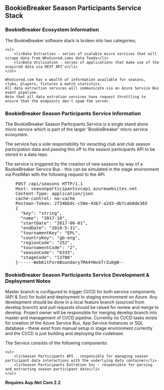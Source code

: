 <h2>BookieBreaker Season Participants Service Stack</h2>

<h3>BookieBreaker Ecosystem Information</h3>

<p>
	The BookieBreaker software stack is broken into two categories;

	<ul>
		<li>Data Extraction - series of scalable micro services that will scrape data from WhoScored.coms data feeds</li>
		<li>Data Utilisation - series of applications that make use of the acquired data via REST API's</li>
	</ul>

	WhoScored.com has a wealth of information available for seasons, clubs, players, fixtures & match statistics.
	All data extraction services will communicate via an Azure Service Bus event pipeline.
	Note that all data extration services have request throttling to ensure that the endpoints don't spam the server.
</p>

<h3>BookieBreaker Season Participants Service Information</h3>

<p>The BookieBreaker Season Participants Service is a single stand alone micro service which is part of the larger 'BookieBreaker' micro service ecosystem.</p>

<p>The service has a sole responsibility for exracting club and club season participation data and passing this off to the season participants API to be stored in a data repo.</p>

<p>The service is triggered by the creation of new seasons by way of a BookieBreaker Service Bus - this can be simulated in the stage environment via PostMan with the following request to the API.</p>

<pre>
	POST /api/seasons HTTP/1.1
	Host: seasonparticipantsvcapi.azurewebsites.net
	Content-Type: application/json
	cache-control: no-cache
	Postman-Token: 2f34bbdc-c50e-43b7-a2d3-db7cab0de365
	{
	  "key": "string",
	  "name": "2017-18",
	  "startDate": "2017-06-01",
	  "endDate": "2018-5-31",
	  "tournamentKey": "EPL",
	  "countryKey": "gb-eng",
	  "regionCode": "252",
	  "tournamentCode": "2",
	  "seasonCode": "6335",
	  "stageCode": "13786"
	}------WebKitFormBoundary7MA4YWxkTrZu0gW--
</pre>

<h3>BookieBreaker Season Participants Service Development & Deployment Notes</h3>

<p>
	Master branch is configured to trigger CI/CD for both service components (API & Svc) for build and deployment to staging environment on Azure. 
	Any development should be done in a local feature branch (sourced from develop branch) and pull requests should be raised for review and merge to develop.
	Project owner will be responsible for merging develop branch into master and management of CI/CD pipeline.
	Currently no CI/CD tasks exists for creation of the Azure Service Bus, App Service Instances or SQL database - these exist from manual setup in stage environment currently and the CI/CD is just building and deploying the codebase.
</p>

<p>
	The Service consists of the following components:
	
	<ul>
		<li>Season Participants API - responsible for managing season participant data interactions with the underlying data container</li>
		<li>Season Participants Extration Svc - responsible for parsing and extracting season participant data</li>
	</ul>
</p>

<p><b>Requires Asp.Net Core 2.2</b></p>